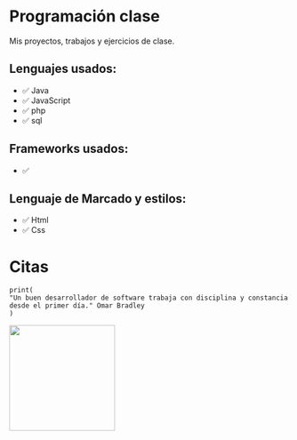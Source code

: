 # Programación clase
Mis proyectos, trabajos y ejercicios de clase.

## Lenguajes usados:
- ✅ Java
- ✅ JavaScript
- ✅ php
- ✅ sql
## Frameworks usados:
- ✅
## Lenguaje de Marcado y estilos:
- ✅ Html
- ✅ Css

# Citas
```tsx
print( 
"Un buen desarrollador de software trabaja con disciplina y constancia desde el primer día." Omar Bradley
)
```
<img src="https://wallpapercave.com/wp/wp8778420.jpg" width="190px">